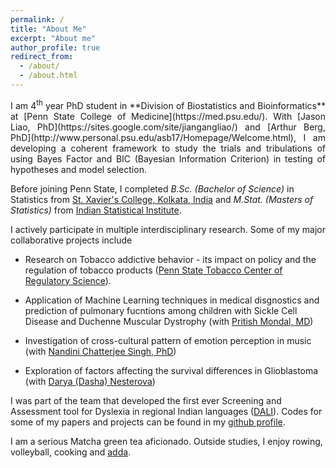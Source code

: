 ```yaml
---
permalink: /
title: "About Me"
excerpt: "About me"
author_profile: true
redirect_from: 
  - /about/
  - /about.html
---
```


<div style="text-align: justify"> I am 4<sup>th</sup> year PhD student in **Division of Biostatistics and Bioinformatics** at [Penn State College of Medicine](https://med.psu.edu/). With [Jason Liao, PhD](https://sites.google.com/site/jiangangliao/) and [Arthur Berg, PhD](http://www.personal.psu.edu/asb17/Homepage/Welcome.html), I am developing a coherent framework to study the trials and tribulations
 of using Bayes Factor and BIC (Bayesian Information Criterion) in testing of hypotheses and model selection.</div> 
 
Before joining Penn State, I completed _B.Sc. (Bachelor of Science)_ in Statistics from [St. Xavier's College, Kolkata, India](http://www.sxccal.edu/) and _M.Stat. (Masters of Statistics)_ from [Indian Statistical Institute](https://www.isical.ac.in/).

I actively participate in multiple interdisciplinary research. Some of my major collaborative projects include

* Research on Tobacco addictive behavior - its impact on policy and the regulation of tobacco products ([Penn State Tobacco Center of Regulatory Science](https://sites.psu.edu/tcors/)).

* Application of Machine Learning techniques in medical disgnostics and prediction of pulmonary fucntions among children with Sickle Cell Disease and Duchenne Muscular Dystrophy (with [Pritish Mondal, MD](https://childrens.pennstatehealth.org/display-provider/-/provider/1923/pritish-mondal-md))

* Investigation of cross-cultural pattern of emotion perception in music (with [Nandini Chatterjee Singh, PhD](http://nandinisingh.wixsite.com/labweb))

* Exploration of factors affecting the survival differences in Glioblastoma (with [Darya (Dasha) Nesterova](https://www.linkedin.com/in/darya-dasha-nesterova-a11876b3/))

I was part of the team that developed the first ever Screening and Assessment tool for Dyslexia in regional Indian languages ([DALI](http://14.139.62.22/DALI/index.php)). Codes for some of my papers and projects can be found in my [github profile](https://github.com/vishalmidya). 

I am a serious Matcha green tea aficionado. Outside studies, I enjoy rowing, volleyball, cooking and [adda](https://en.wikipedia.org/wiki/Adda_(South_Asian)).
